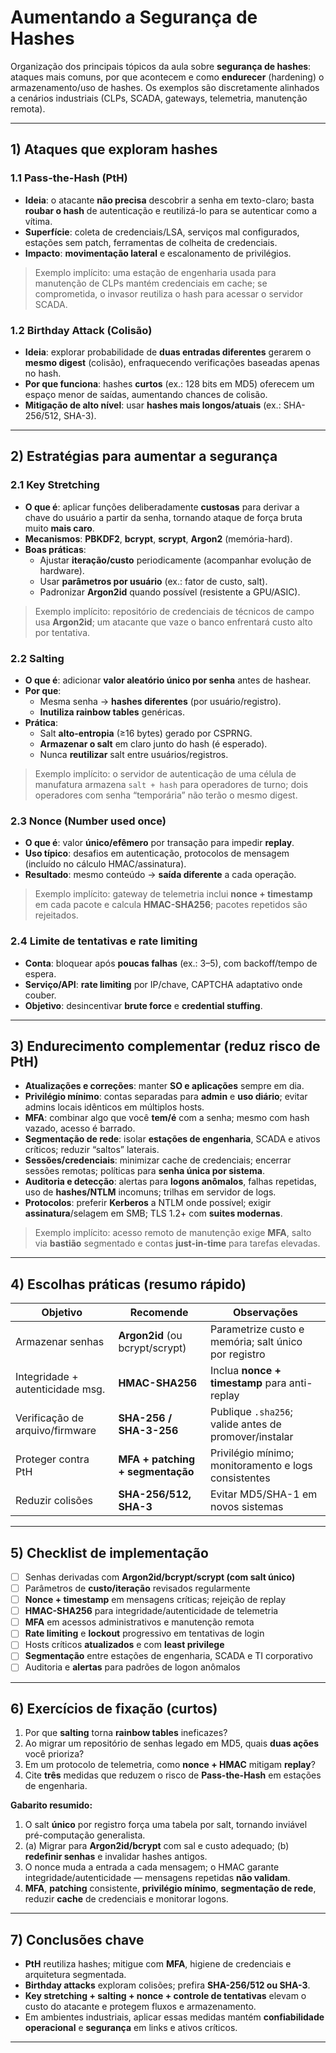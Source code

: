 # Aumentando a Segurança de Hashes

Organização dos principais tópicos da aula sobre **segurança de hashes**: ataques mais comuns, por que acontecem e como **endurecer** (hardening) o armazenamento/uso de hashes. Os exemplos são discretamente alinhados a cenários industriais (CLPs, SCADA, gateways, telemetria, manutenção remota).

---

## 1) Ataques que exploram hashes

### 1.1 Pass-the-Hash (PtH)
- **Ideia**: o atacante **não precisa** descobrir a senha em texto-claro; basta **roubar o hash** de autenticação e reutilizá-lo para se autenticar como a vítima.
- **Superfície**: coleta de credenciais/LSA, serviços mal configurados, estações sem patch, ferramentas de colheita de credenciais.
- **Impacto**: **movimentação lateral** e escalonamento de privilégios.

> Exemplo implícito: uma estação de engenharia usada para manutenção de CLPs mantém credenciais em cache; se comprometida, o invasor reutiliza o hash para acessar o servidor SCADA.

### 1.2 Birthday Attack (Colisão)
- **Ideia**: explorar probabilidade de **duas entradas diferentes** gerarem o **mesmo digest** (colisão), enfraquecendo verificações baseadas apenas no hash.
- **Por que funciona**: hashes **curtos** (ex.: 128 bits em MD5) oferecem um espaço menor de saídas, aumentando chances de colisão.
- **Mitigação de alto nível**: usar **hashes mais longos/atuais** (ex.: SHA-256/512, SHA-3).

---

## 2) Estratégias para aumentar a segurança

### 2.1 Key Stretching
- **O que é**: aplicar funções deliberadamente **custosas** para derivar a chave do usuário a partir da senha, tornando ataque de força bruta muito **mais caro**.
- **Mecanismos**: **PBKDF2**, **bcrypt**, **scrypt**, **Argon2** (memória-hard).  
- **Boas práticas**:
  - Ajustar **iteração/custo** periodicamente (acompanhar evolução de hardware).
  - Usar **parâmetros por usuário** (ex.: fator de custo, salt).
  - Padronizar **Argon2id** quando possível (resistente a GPU/ASIC).

> Exemplo implícito: repositório de credenciais de técnicos de campo usa **Argon2id**; um atacante que vaze o banco enfrentará custo alto por tentativa.

### 2.2 Salting
- **O que é**: adicionar **valor aleatório único por senha** antes de hashear.  
- **Por que**:
  - Mesma senha → **hashes diferentes** (por usuário/registro).
  - **Inutiliza rainbow tables** genéricas.
- **Prática**:
  - Salt **alto-entropia** (≥16 bytes) gerado por CSPRNG.
  - **Armazenar o salt** em claro junto do hash (é esperado).
  - Nunca **reutilizar** salt entre usuários/registros.

> Exemplo implícito: o servidor de autenticação de uma célula de manufatura armazena `salt + hash` para operadores de turno; dois operadores com senha “temporária” não terão o mesmo digest.

### 2.3 Nonce (Number used once)
- **O que é**: valor **único/efêmero** por transação para impedir **replay**.  
- **Uso típico**: desafios em autenticação, protocolos de mensagem (incluído no cálculo HMAC/assinatura).
- **Resultado**: mesmo conteúdo → **saída diferente** a cada operação.

> Exemplo implícito: gateway de telemetria inclui **nonce + timestamp** em cada pacote e calcula **HMAC-SHA256**; pacotes repetidos são rejeitados.

### 2.4 Limite de tentativas e rate limiting
- **Conta**: bloquear após **poucas falhas** (ex.: 3–5), com backoff/tempo de espera.
- **Serviço/API**: **rate limiting** por IP/chave, CAPTCHA adaptativo onde couber.
- **Objetivo**: desincentivar **brute force** e **credential stuffing**.

---

## 3) Endurecimento complementar (reduz risco de PtH)

- **Atualizações e correções**: manter **SO e aplicações** sempre em dia.
- **Privilégio mínimo**: contas separadas para **admin** e **uso diário**; evitar admins locais idênticos em múltiplos hosts.
- **MFA**: combinar algo que você **tem/é** com a senha; mesmo com hash vazado, acesso é barrado.
- **Segmentação de rede**: isolar **estações de engenharia**, SCADA e ativos críticos; reduzir “saltos” laterais.
- **Sessões/credenciais**: minimizar cache de credenciais; encerrar sessões remotas; políticas para **senha única por sistema**.
- **Auditoria e detecção**: alertas para **logons anômalos**, falhas repetidas, uso de **hashes/NTLM** incomuns; trilhas em servidor de logs.
- **Protocolos**: preferir **Kerberos** a NTLM onde possível; exigir **assinatura**/selagem em SMB; TLS 1.2+ com **suites modernas**.

> Exemplo implícito: acesso remoto de manutenção exige **MFA**, salto via **bastião** segmentado e contas **just-in-time** para tarefas elevadas.

---

## 4) Escolhas práticas (resumo rápido)

| Objetivo                          | Recomende                       | Observações |
|----------------------------------|---------------------------------|-------------|
| Armazenar senhas                 | **Argon2id** (ou bcrypt/scrypt) | Parametrize custo e memória; salt único por registro |
| Integridade + autenticidade msg. | **HMAC-SHA256**                 | Inclua **nonce + timestamp** para anti-replay |
| Verificação de arquivo/firmware  | **SHA-256 / SHA-3-256**         | Publique `.sha256`; valide antes de promover/instalar |
| Proteger contra PtH              | **MFA + patching + segmentação**| Privilégio mínimo; monitoramento e logs consistentes |
| Reduzir colisões                 | **SHA-256/512, SHA-3**          | Evitar MD5/SHA-1 em novos sistemas |

---

## 5) Checklist de implementação

- [ ] Senhas derivadas com **Argon2id/bcrypt/scrypt (com salt único)**  
- [ ] Parâmetros de **custo/iteração** revisados regularmente  
- [ ] **Nonce + timestamp** em mensagens críticas; rejeição de replay  
- [ ] **HMAC-SHA256** para integridade/autenticidade de telemetria  
- [ ] **MFA** em acessos administrativos e manutenção remota  
- [ ] **Rate limiting** e **lockout** progressivo em tentativas de login  
- [ ] Hosts críticos **atualizados** e com **least privilege**  
- [ ] **Segmentação** entre estações de engenharia, SCADA e TI corporativo  
- [ ] Auditoria e **alertas** para padrões de logon anômalos

---

## 6) Exercícios de fixação (curtos)

1. Por que **salting** torna **rainbow tables** ineficazes?  
2. Ao migrar um repositório de senhas legado em MD5, quais **duas ações** você prioriza?  
3. Em um protocolo de telemetria, como **nonce + HMAC** mitigam **replay**?  
4. Cite **três** medidas que reduzem o risco de **Pass-the-Hash** em estações de engenharia.

**Gabarito resumido:**  
1. O salt **único** por registro força uma tabela por salt, tornando inviável pré-computação generalista.  
2. (a) Migrar para **Argon2id/bcrypt** com sal e custo adequado; (b) **redefinir senhas** e invalidar hashes antigos.  
3. O nonce muda a entrada a cada mensagem; o HMAC garante integridade/autenticidade — mensagens repetidas **não validam**.  
4. **MFA**, **patching** consistente, **privilégio mínimo**, **segmentação de rede**, reduzir **cache** de credenciais e monitorar logons.

---

## 7) Conclusões chave

- **PtH** reutiliza hashes; mitigue com **MFA**, higiene de credenciais e arquitetura segmentada.  
- **Birthday attacks** exploram colisões; prefira **SHA-256/512 ou SHA-3**.  
- **Key stretching + salting + nonce + controle de tentativas** elevam o custo do atacante e protegem fluxos e armazenamento.  
- Em ambientes industriais, aplicar essas medidas mantém **confiabilidade operacional** e **segurança** em links e ativos críticos.

---
